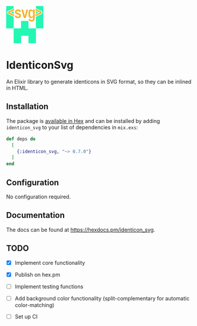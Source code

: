 <img src="./logo.png" width="100" height="100">

# IdenticonSvg

An Elixir library to generate identicons in SVG format, so they can be inlined in HTML.

## Installation

The package is [available in Hex](https://hex.pm/packages/identicon_svg) and can be installed by adding `identicon_svg` to your list of dependencies in `mix.exs`:

```elixir
def deps do
  [
    {:identicon_svg, "~> 0.7.0"}
  ]
end
```

## Configuration

No configuration required.

## Documentation

The docs can be found at <https://hexdocs.pm/identicon_svg>.

## TODO

- [x] Implement core functionality
- [x] Publish on hex.pm
- [ ] Implement testing functions
- [ ] Add background color functionality (split-complementary for automatic color-matching)
- [ ] Set up CI

